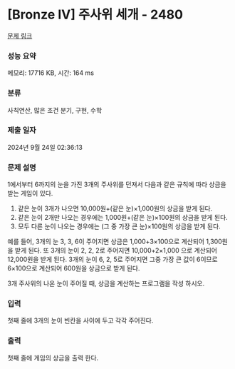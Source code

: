 # [Bronze IV] 주사위 세개 - 2480 

[문제 링크](https://www.acmicpc.net/problem/2480) 

### 성능 요약

메모리: 17716 KB, 시간: 164 ms

### 분류

사칙연산, 많은 조건 분기, 구현, 수학

### 제출 일자

2024년 9월 24일 02:36:13

### 문제 설명

<p>1에서부터 6까지의 눈을 가진 3개의 주사위를 던져서 다음과 같은 규칙에 따라 상금을 받는 게임이 있다. </p>

<ol>
	<li>같은 눈이 3개가 나오면 10,000원+(같은 눈)×1,000원의 상금을 받게 된다. </li>
	<li>같은 눈이 2개만 나오는 경우에는 1,000원+(같은 눈)×100원의 상금을 받게 된다. </li>
	<li>모두 다른 눈이 나오는 경우에는 (그 중 가장 큰 눈)×100원의 상금을 받게 된다.  </li>
</ol>

<p>예를 들어, 3개의 눈 3, 3, 6이 주어지면 상금은 1,000+3×100으로 계산되어 1,300원을 받게 된다. 또 3개의 눈이 2, 2, 2로 주어지면 10,000+2×1,000 으로 계산되어 12,000원을 받게 된다. 3개의 눈이 6, 2, 5로 주어지면 그중 가장 큰 값이 6이므로 6×100으로 계산되어 600원을 상금으로 받게 된다.</p>

<p>3개 주사위의 나온 눈이 주어질 때, 상금을 계산하는 프로그램을 작성 하시오.</p>

### 입력 

 <p>첫째 줄에 3개의 눈이 빈칸을 사이에 두고 각각 주어진다. </p>

### 출력 

 <p>첫째 줄에 게임의 상금을 출력 한다.</p>

